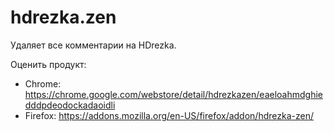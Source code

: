 # hdrezka.zen

Удаляет все комментарии на HDrezka.

Оценить продукт:
- Chrome: https://chrome.google.com/webstore/detail/hdrezkazen/eaeloahmdghiedddpdeodockadaoidli
- Firefox: https://addons.mozilla.org/en-US/firefox/addon/hdrezka-zen/
